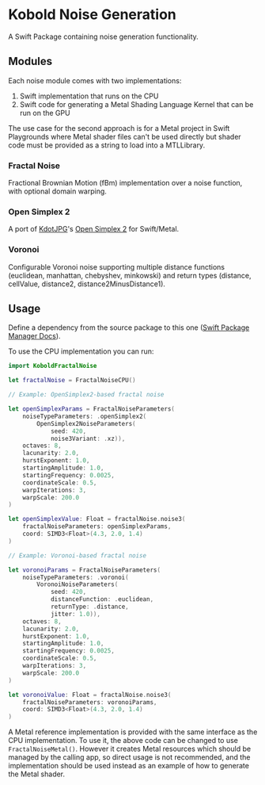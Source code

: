 # Kobold Noise Generation

A Swift Package containing noise generation functionality.

## Modules

Each noise module comes with two implementations:
1. Swift implementation that runs on the CPU
2. Swift code for generating a Metal Shading Language Kernel that can be run on the GPU

The use case for the second approach is for a Metal project in Swift Playgrounds where Metal shader files can't be used directly but shader code must be provided as a string to load into a MTLLibrary.

### Fractal Noise

Fractional Brownian Motion (fBm) implementation over a noise function, with optional domain warping.

### Open Simplex 2

A port of [KdotJPG](https://github.com/KdotJPG)'s [Open Simplex 2](https://github.com/KdotJPG/OpenSimplex2) for Swift/Metal.

### Voronoi

Configurable Voronoi noise supporting multiple distance functions (euclidean, manhattan, chebyshev, minkowski) and return types (distance, cellValue, distance2, distance2MinusDistance1).

## Usage

Define a dependency from the source package to this one ([Swift Package Manager Docs](https://github.com/apple/swift-package-manager/blob/main/Documentation/Usage.md#defining-dependencies)).

To use the CPU implementation you can run:

```swift
import KoboldFractalNoise

let fractalNoise = FractalNoiseCPU()

// Example: OpenSimplex2-based fractal noise

let openSimplexParams = FractalNoiseParameters(
    noiseTypeParameters: .openSimplex2(
        OpenSimplex2NoiseParameters(
            seed: 420,
            noise3Variant: .xz)),
    octaves: 8,
    lacunarity: 2.0,
    hurstExponent: 1.0,
    startingAmplitude: 1.0,
    startingFrequency: 0.0025,
    coordinateScale: 0.5,
    warpIterations: 3,
    warpScale: 200.0
)

let openSimplexValue: Float = fractalNoise.noise3(
    fractalNoiseParameters: openSimplexParams,
    coord: SIMD3<Float>(4.3, 2.0, 1.4)
)

// Example: Voronoi-based fractal noise

let voronoiParams = FractalNoiseParameters(
    noiseTypeParameters: .voronoi(
        VoronoiNoiseParameters(
            seed: 420,
            distanceFunction: .euclidean,
            returnType: .distance,
            jitter: 1.0)),
    octaves: 8,
    lacunarity: 2.0,
    hurstExponent: 1.0,
    startingAmplitude: 1.0,
    startingFrequency: 0.0025,
    coordinateScale: 0.5,
    warpIterations: 3,
    warpScale: 200.0
)

let voronoiValue: Float = fractalNoise.noise3(
    fractalNoiseParameters: voronoiParams,
    coord: SIMD3<Float>(4.3, 2.0, 1.4)
)
```

A Metal reference implementation is provided with the same interface as the CPU implementation. To use it, the above code can be changed to use `FractalNoiseMetal()`. However it creates Metal resources which should be managed by the calling app, so direct usage is not recommended, and the implementation should be used instead as an example of how to generate the Metal shader.
